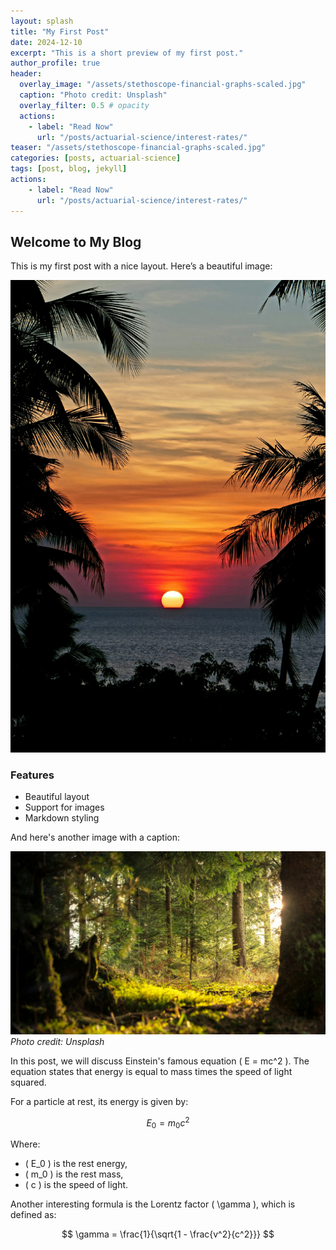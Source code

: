 ```yaml
---
layout: splash
title: "My First Post"
date: 2024-12-10
excerpt: "This is a short preview of my first post."
author_profile: true
header:
  overlay_image: "/assets/stethoscope-financial-graphs-scaled.jpg"
  caption: "Photo credit: Unsplash"
  overlay_filter: 0.5 # opacity
  actions:
    - label: "Read Now"
      url: "/posts/actuarial-science/interest-rates/"
teaser: "/assets/stethoscope-financial-graphs-scaled.jpg"
categories: [posts, actuarial-science]
tags: [post, blog, jekyll]
actions:
    - label: "Read Now"
      url: "/posts/actuarial-science/interest-rates/"
---
```



## Welcome to My Blog

This is my first post with a nice layout. Here’s a beautiful image:

![A Stunning Sunset](/assets/sunset.jpg)

### Features

- Beautiful layout
- Support for images
- Markdown styling

And here's another image with a caption:

![A Calm Forest](/assets/forest.jpg)
*Photo credit: Unsplash*


In this post, we will discuss Einstein's famous equation \( E = mc^2 \). The equation states that energy is equal to mass times the speed of light squared.

For a particle at rest, its energy is given by:

$$
E_0 = m_0 c^2
$$

Where:
- \( E_0 \) is the rest energy,
- \( m_0 \) is the rest mass,
- \( c \) is the speed of light.

Another interesting formula is the Lorentz factor \( \gamma \), which is defined as:

$$
\gamma = \frac{1}{\sqrt{1 - \frac{v^2}{c^2}}}
$$






